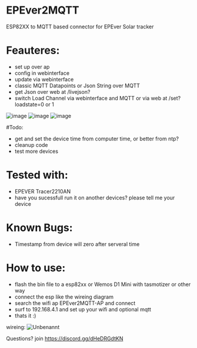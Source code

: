 # EPEver2MQTT
ESP82XX to MQTT based connector for EPEver Solar tracker

# Feauteres:
- set up over ap
- config in webinterface
- update via webinterface
- classic MQTT Datapoints or Json String over MQTT
- get Json over web at /livejson?
- switch Load Channel via webinterface and MQTT or via web at /set?loadstate=0 or 1

![image](https://user-images.githubusercontent.com/44615614/185479016-ff9f6fcc-287f-4e5f-bc8d-bce20f5c64eb.png)
![image](https://user-images.githubusercontent.com/44615614/185666264-8f09dd9f-b78c-4a8f-810f-838ccb8f6ccc.png)
![image](https://user-images.githubusercontent.com/44615614/185476011-fbd855d5-9ca1-4da4-8310-85bdc5acc04e.png)


#Todo:
- get and set the device time from computer time, or better from ntp?
- cleanup code
- test more devices

# Tested with:
- EPEVER Tracer2210AN
- have you sucessfull run it on another devices? please tell me your device

# Known Bugs:
- Timestamp from device will zero after serveral time

# How to use:
- flash the bin file to a esp82xx or Wemos D1 Mini with tasmotizer or other way
- connect the esp like the wireing diagram
- search the wifi ap EPEver2MQTT-AP and connect
- surf to 192.168.4.1 and set up your wifi and optional mqtt
- thats it :)

wireing:
![Unbenannt](https://user-images.githubusercontent.com/44615614/185478302-9db8c1b2-35e8-49b4-a228-8019b8f7f845.png)



Questions? join https://discord.gg/dHeDRGdtKN
